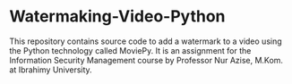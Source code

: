# Watermaking-Video-Python
This repository contains source code to add a watermark to a video using the Python technology called MoviePy. It is an assignment for the Information Security Management course by Professor Nur Azise, M.Kom. at Ibrahimy University.
